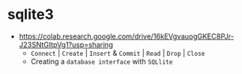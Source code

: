 # sqlite3

* https://colab.research.google.com/drive/16kEVgvauogGKEC8PJr-J23SNtGItpVg1?usp=sharing
     * `Connect` | `Create` | `Insert` & `Commit` | `Read` | `Drop` | `Close`
     * Creating a `database interface` with `SQLlite`
